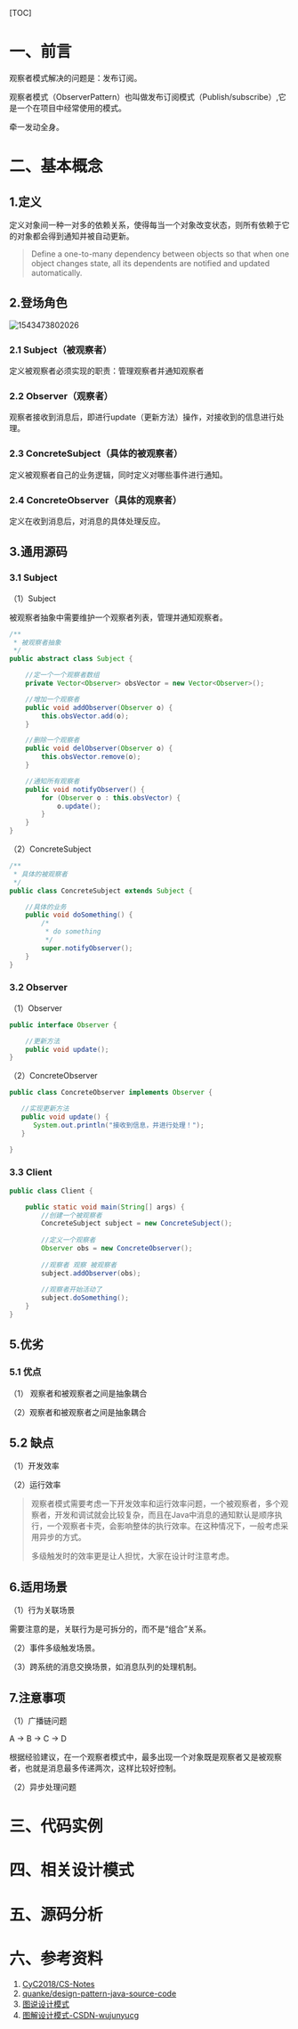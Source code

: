 [TOC]





# 一、前言

观察者模式解决的问题是：发布订阅。



观察者模式（ObserverPattern）也叫做发布订阅模式（Publish/subscribe）,它是一个在项目中经常使用的模式。



牵一发动全身。




# 二、基本概念
## 1.定义
定义对象间一种一对多的依赖关系，使得每当一个对象改变状态，则所有依赖于它的对象都会得到通知并被自动更新。

> Define a one-to-many dependency between objects so that when one object changes state, all its dependents are notified and updated automatically.





## 2.登场角色



![1543473802026](images/1543473802026.png)







### 2.1 Subject（被观察者）

定义被观察者必须实现的职责：管理观察者并通知观察者



### 2.2 Observer（观察者）

观察者接收到消息后，即进行update（更新方法）操作，对接收到的信息进行处理。



### 2.3 ConcreteSubject（具体的被观察者）

定义被观察者自己的业务逻辑，同时定义对哪些事件进行通知。



### 2.4 ConcreteObserver（具体的观察者）

定义在收到消息后，对消息的具体处理反应。





## 3.通用源码

### 3.1 Subject

（1）Subject

被观察者抽象中需要维护一个观察者列表，管理并通知观察者。

```java
/**
 * 被观察者抽象
 */
public abstract class Subject {

	//定一个一个观察者数组
	private Vector<Observer> obsVector = new Vector<Observer>();

	//增加一个观察者
	public void addObserver(Observer o) {
		this.obsVector.add(o);
	}

	//删除一个观察者
	public void delObserver(Observer o) {
		this.obsVector.remove(o);
	}

	//通知所有观察者
	public void notifyObserver() {
		for (Observer o : this.obsVector) {
			o.update();
		}
	}
}

```



（2）ConcreteSubject

```java
/**
 * 具体的被观察者
 */
public class ConcreteSubject extends Subject {

	//具体的业务
	public void doSomething() {
		/*
		 * do something
		 */
		super.notifyObserver();
	}
}

```







### 3.2 Observer

（1）Observer

```java
public interface Observer {

	//更新方法
	public void update();
}
```



（2）ConcreteObserver

```java
public class ConcreteObserver implements Observer {

   //实现更新方法
   public void update() {
      System.out.println("接收到信息，并进行处理！");
   }

}
```



### 3.3  Client

```java
public class Client {

	public static void main(String[] args) {
		//创建一个被观察者
		ConcreteSubject subject = new ConcreteSubject();
        
		//定义一个观察者
		Observer obs = new ConcreteObserver();
        
		//观察者 观察 被观察者
		subject.addObserver(obs);
        
		//观察者开始活动了
		subject.doSomething();
	}
}
```





## 5.优劣

### 5.1 优点

（1） 观察者和被观察者之间是抽象耦合

（2）观察者和被观察者之间是抽象耦合



## 5.2 缺点

（1）开发效率

（2）运行效率



> 观察者模式需要考虑一下开发效率和运行效率问题，一个被观察者，多个观察者，开发和调试就会比较复杂，而且在Java中消息的通知默认是顺序执行，一个观察者卡壳，会影响整体的执行效率。在这种情况下，一般考虑采用异步的方式。
>
> 多级触发时的效率更是让人担忧，大家在设计时注意考虑。





## 6.适用场景

（1）行为关联场景

需要注意的是，关联行为是可拆分的，而不是“组合”关系。

（2）事件多级触发场景。

（3）跨系统的消息交换场景，如消息队列的处理机制。



## 7.注意事项

（1）广播链问题

A -> B -> C -> D

根据经验建议，在一个观察者模式中，最多出现一个对象既是观察者又是被观察者，也就是消息最多传递两次，这样比较好控制。



（2）异步处理问题







# 三、代码实例





# 四、相关设计模式





# 五、源码分析





# 六、参考资料
1. [CyC2018/CS-Notes](https://github.com/CyC2018/CS-Notes/blob/master/notes/%E8%AE%BE%E8%AE%A1%E6%A8%A1%E5%BC%8F.md) 
2. [quanke/design-pattern-java-source-code](https://github.com/quanke/design-pattern-java-source-code)
3. [图说设计模式](https://design-patterns.readthedocs.io/zh_CN/latest/)
4. [图解设计模式-CSDN-wujunyucg](https://blog.csdn.net/wujunyucg/article/category/7301352/1)